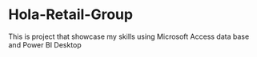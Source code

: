 # Hola-Retail-Group
This is project that showcase my skills using Microsoft Access data base and Power BI Desktop
